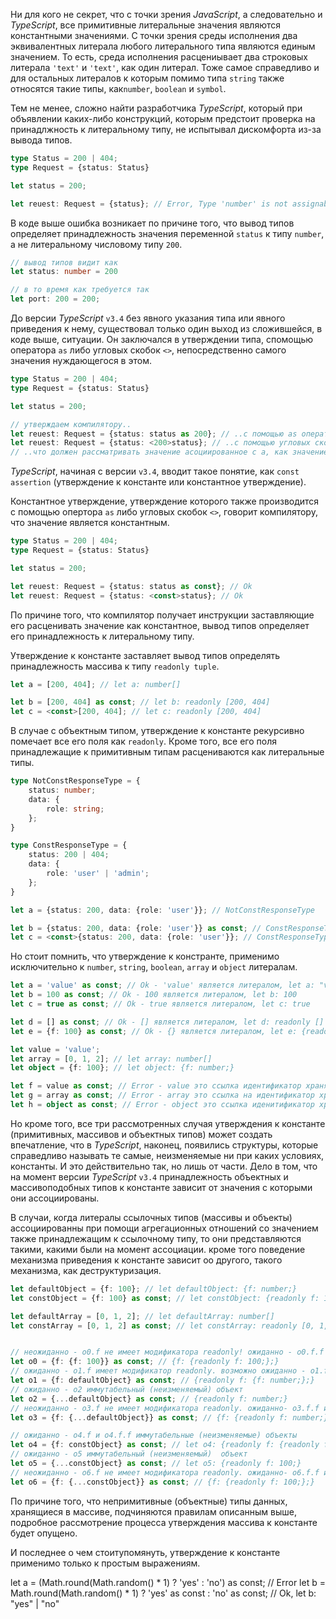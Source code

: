 Ни для кого не секрет, что с точки зрения *JavaScript*, а следовательно и *TypeScript*, все примитивные литеральные значения являются константными значениями. С точки зрения среды исполнения два эквивалентных литерала любого литерального типа являются единым значением. То есть, среда исполнения расцениывает два строковых литерала `'text'` и `'text'`, как один литерал. Тоже самое справедливо и для остальных литералов к которым помимо типа `string` также относятся такие типы, как`number`, `boolean` и `symbol`. 


Тем не менее, сложно найти разработчика *TypeScript*, который при объявлении каких-либо конструкций, которым предстоит проверка на принадлжность к литеральному типу, не испытывал дискомфорта из-за вывода типов.

`````typescript
type Status = 200 | 404;
type Request = {status: Status}

let status = 200;

let reuest: Request = {status}; // Error, Type 'number' is not assignable to type 'Status'.ts(2322)
`````

В коде выше ошибка возникает по причине того, что вывод типов определяет принадлежность значения переменной `status` к типу `number`, а не литеральному числовому типу `200`.

`````typescript
// вывод типов видит как
let status: number = 200

// в то время как требуется так
let port: 200 = 200;
`````


До версии *TypeScript* `v3.4` без явного указания типа или явного приведения к нему, существовал только один выход из сложившейся, в коде выше, ситуации. Он заключался в утверждении типа, спомощью оператора `as` либо угловых скобок `<>`, непосредственно самого значения нуждающегося в этом.

`````typescript
type Status = 200 | 404;
type Request = {status: Status}

let status = 200;

// утверждаем компилятору..
let reuest: Request = {status: status as 200}; // ..с помощью as оператора
let reuest: Request = {status: <200>status}; // ..с помощью угловых скобок
// ..что должен рассматривать значение асоциированное с a, как значение принадлежащие к литеральному типу 'value'
`````


*TypeScript*, начиная с версии `v3.4`, вводит такое понятие, как `const assertion` (утверждение к константе или константное утверждение).


Константное утверждение, утверждение которого также производится с помощью опертора `as` либо угловых скобок `<>`, говорит компилятору, что значение является константным.

`````typescript
type Status = 200 | 404;
type Request = {status: Status}

let status = 200;

let reuest: Request = {status: status as const}; // Ok
let reuest: Request = {status: <const>status}; // Ok
`````

По причине того, что компилятор получает инструкции заставляющие его расценивать значение как константное, вывод типов определяет его принадлежность к литеральному типу.

Утверждение к константе заставляет вывод типов определять принадлежность массива к типу `readonly tuple`.

`````typescript
let a = [200, 404]; // let a: number[]

let b = [200, 404] as const; // let b: readonly [200, 404]
let c = <const>[200, 404]; // let c: readonly [200, 404]
`````

В случае с объектным типом, утверждение к константе рекурсивно помечает все его поля как `readonly`. Кроме того, все его поля принадлежащие к примитивным типам расцениваются как литеральные типы.

`````typescript
type NotConstResponseType = {
    status: number;
    data: {
        role: string;
    };
}

type ConstResponseType = {
    status: 200 | 404;
    data: {
        role: 'user' | 'admin';
    };
}

let a = {status: 200, data: {role: 'user'}}; // NotConstResponseType

let b = {status: 200, data: {role: 'user'}} as const; // ConstResponseType
let c = <const>{status: 200, data: {role: 'user'}}; // ConstResponseType
`````

Но стоит помнить, что утверждение к констранте, применимо исключительно к `number`, `string`, `boolean`, `array` и `object` литералам.

`````typescript
let a = 'value' as const; // Ok - 'value' является литералом, let a: "value"
let b = 100 as const; // Ok - 100 является литералом, let b: 100
let c = true as const; // Ok - true является литералом, let c: true

let d = [] as const; // Ok - [] является литералом, let d: readonly []
let e = {f: 100} as const; // Ok - {} является литералом, let e: {readonly f: 100;}

let value = 'value';
let array = [0, 1, 2]; // let array: number[]
let object = {f: 100}; // let object: {f: number;}

let f = value as const; // Error - value это ссылка идентификатор хранящий литерал
let g = array as const; // Error - array это ссылка на идентификатор хранящий ссылку на объект массива
let h = object as const; // Error - object это ссылка иденитификатор хранящий ссылку на объект объекта
`````


Но кроме того, все три рассмотренных случая утверждения к константе (примитивных, массивов и объектных типов) может создать впечатление, что в *TypeScript*, наконец, появились структуры, которые справедливо называть те самые, неизменяемые ни при каких условиях, константы. И это действительно так, но лишь от части. Дело в том, что на момент версии *TypeScript* `v3.4` принадлежность объектных и массивоподобных типов к константе зависит от значения с которыми они ассоциированы.

В случаи, когда литералы ссылочных типов (массивы и объекты) ассоциированны при помощи агрегационных отношений со значением также принадлежащим к ссылочному типу, то они представляются такими, какими были на момент ассоциации. кроме того поведение механизма приведения к константе зависит оо другого, такого механизма, как деструктуризация.

`````typescript
let defaultObject = {f: 100}; // let defaultObject: {f: number;}
let constObject = {f: 100} as const; // let constObject: {readonly f: 100;}

let defaultArray = [0, 1, 2]; // let defaultArray: number[]
let constArray = [0, 1, 2] as const; // let constArray: readonly [0, 1, 2]


// неожиданно - o0.f не имеет модификатора readonly! ожиданно - o0.f.f иммутабельный (неизменяемый) объект
let o0 = {f: {f: 100}} as const; // {f: {readonly f: 100;};}
// ожиданно - o1.f имеет модификатор readonly. возможно ожиданно - o1.f.f мутабельный (изменяемый) объект
let o1 = {f: defaultObject} as const; // {readonly f: {f: number;};}
// ожиданно - o2 иммутабельный (неизменяемый) объект 
let o2 = {...defaultObject} as const; // {readonly f: number;}
// неожиданно - o3.f не имеет модификатора readonly. ожиданно- o3.f.f иммутабельный (неизменяемый) объект
let o3 = {f: {...defaultObject}} as const; // {f: {readonly f: number;};}

// ожиданно - o4.f и o4.f.f иммутабельные (неизменяемые) объекты
let o4 = {f: constObject} as const; // let o4: {readonly f: {readonly f: 100;};}
// ожиданно - o5 иммутабельный (неизменяемый)  объект
let o5 = {...constObject} as const; // let o5: {readonly f: 100;}
// неожиданно - o6.f не имеет модификатора readonly. ожиданно- o6.f.f иммутабельный (неизменяемый) объект
let o6 = {f: {...constObject}} as const; // {f: {readonly f: 100;};}
`````

По причине того, что непримитивные (объектные) типы данных, хранящиеся в массиве, подчиняются правилам описанным выше, подробное рассмотрение процесса утверждения массива к константе будет опущено.


И последнее о чем стоитупомянуть, утверждение к константе применимо только к простым выражениям.

let a = (Math.round(Math.random() * 1) ? 'yes' : 'no') as const; // Error
let b = Math.round(Math.random() * 1) ? 'yes' as const : 'no' as const; // Ok, let b: "yes" | "no"
